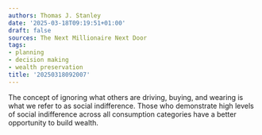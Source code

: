 ```yaml
---
authors: Thomas J. Stanley
date: '2025-03-18T09:19:51+01:00'
draft: false
sources: The Next Millionaire Next Door
tags:
- planning
- decision making
- wealth preservation
title: '20250318092007'
---
```


The concept of ignoring what others are driving, buying, and wearing is what we refer to as social indifference. Those
who demonstrate high levels of social indifference across all consumption categories have a better opportunity to build
wealth.